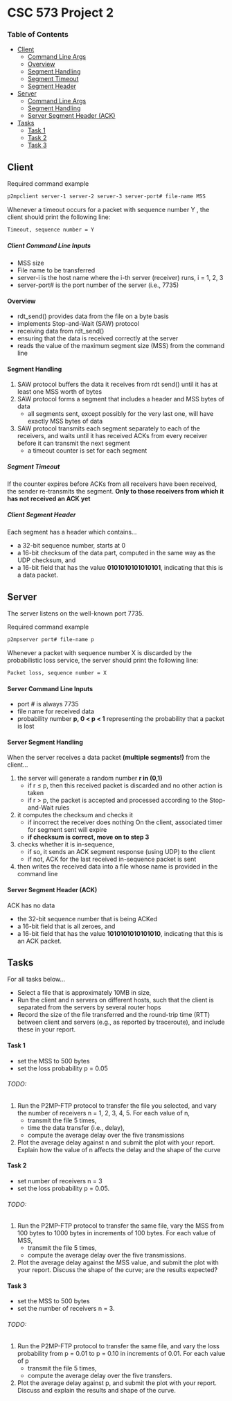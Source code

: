 # CSC 573 Project 2

### Table of Contents  
- [Client](#client)
    * [Command Line Args](#client-command-line-inputs)
    * [Overview](#overview)
    * [Segment Handling](#segment-handling)
    * [Segment Timeout](#segment-timeout)
    * [Segment Header](#client-segment-header)
- [Server](#server)
    * [Command Line Args](#server-command-line-inputs)
    * [Segment Handling](#server-segment-handling)
    * [Server Segment Header (ACK)](#server-segment-header-ack)
- [Tasks](#tasks)
    * [Task 1](#task-1)
    * [Task 2](#task-2)
    * [Task 3](#task-3)
    

## Client

Required command example
```bash
p2mpclient server-1 server-2 server-3 server-port# file-name MSS
```

Whenever a timeout occurs for a packet with sequence number Y , the client should
print the following line:
```bash
Timeout, sequence number = Y
```

##### Client Command Line Inputs
- MSS size
- File name to be transferred
- server-i is the host name where the i-th server (receiver) runs, i = 1, 2, 3
- server-port# is the port number of the server (i.e., 7735)

#### Overview
- rdt_send() provides data from the file on a byte basis
- implements Stop-and-Wait (SAW) protocol
- receiving data from rdt_send()
- ensuring that the data is received correctly at the server
- reads the value of the maximum segment size (MSS) from the command line

#### Segment Handling
1. SAW protocol buffers the data it receives from rdt send() until it 
has at least one MSS worth of bytes
2. SAW protocol forms a segment that includes a header and MSS bytes of data
    - all segments sent, except possibly for the very last one, 
    will have exactly MSS bytes of data
3. SAW protocol transmits each segment separately to each of the receivers, 
and waits until it has received ACKs from every receiver 
before it can transmit the next segment
    - a timeout counter is set for each segment

##### Segment Timeout
If the counter expires before ACKs from all receivers have been received, 
the sender re-transmits the segment. 
**Only to those receivers from which it has not received an ACK yet**


##### Client Segment Header
Each segment has a header which contains...
* a 32-bit sequence number, starts at 0
* a 16-bit checksum of the data part, computed in the same way as the UDP checksum, and 
* a 16-bit field that has the value **0101010101010101**, 
indicating that this is a data packet.


## Server
The server listens on the well-known port 7735. 

Required command example
```bash
p2mpserver port# file-name p
```

Whenever a packet with sequence number X is discarded by the probabilistic loss service, 
the server should print the following line:
```bash
Packet loss, sequence number = X
```

#### Server Command Line Inputs
- port # is always 7735
- file name for received data
- probability number **p, 0 < p < 1** representing the probability that a packet is lost

#### Server Segment Handling
When the server receives a data packet **(multiple segments!)** from the client... 
1. the server will generate a random number **r in (0,1)**
    - if r ≤ p, then this received packet is discarded and no other action is taken 
    - if r > p, the packet is accepted and processed according to the Stop-and-Wait rules
2. it computes the checksum and checks it
    - if incorrect the receiver does nothing
    On the client, associated timer for segment sent will expire
    - **if checksum is correct, move on to step 3**
3. checks whether it is in-sequence,
    - if so, it sends an ACK segment response (using UDP) to the client
    - if not, ACK for the last received in-sequence packet is sent
4. then writes the received data into a file whose name is provided in the command line


#### Server Segment Header (ACK) 
ACK has no data
* the 32-bit sequence number that is being ACKed
* a 16-bit field that is all zeroes, and
* a 16-bit field that has the value **1010101010101010**, 
indicating that this is an ACK packet.

## Tasks
For all tasks below...
- Select a file that is approximately 10MB in size, 
- Run the client and n servers on different hosts, 
such that the client is separated from the servers by several router hops
- Record the size of the file transferred and the round-trip time (RTT) 
between client and servers (e.g., as reported by traceroute), 
and include these in your report.

#### Task 1
- set the MSS to 500 bytes
- set the loss probability p = 0.05

###### TODO: 
1. Run the P2MP-FTP protocol to transfer the file you selected, 
and vary the number of receivers n = 1, 2, 3, 4, 5. For each value of n, 
    - transmit the file 5 times,
    - time the data transfer (i.e., delay),
    - compute the average delay over the five transmissions
2. Plot the average delay against n and submit the plot with your report. 
Explain how the value of n affects the delay and the shape of the curve

#### Task 2
- set number of receivers n = 3
- set the loss probability p = 0.05. 

###### TODO:
1. Run the P2MP-FTP protocol to transfer the same file,
vary the MSS from 100 bytes to 1000 bytes in increments of 100 bytes.
For each value of MSS, 
    - transmit the file 5 times,
    - compute the average delay over the five transmissions. 
2. Plot the average delay against the MSS value, and submit the plot with your report. 
Discuss the shape of the curve; are the results expected?

#### Task 3
- set the MSS to 500 bytes 
- set the number of receivers n = 3. 

###### TODO:
1. Run the P2MP-FTP protocol to transfer the same file, 
and vary the loss probability from p = 0.01 to p = 0.10 in increments of 0.01. 
For each value of p 
    - transmit the file 5 times,
    - compute the average delay over the five transfers. 
2. Plot the average delay against p, and submit the plot with your report. 
Discuss and explain the results and shape of the curve.